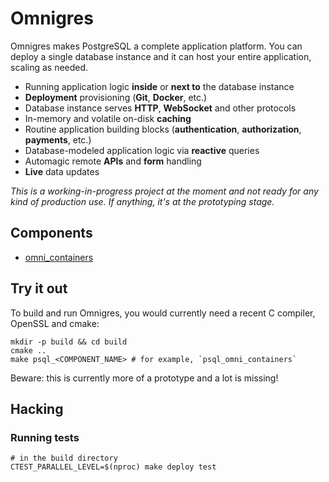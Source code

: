 # Omnigres

Omnigres makes PostgreSQL a complete application platform. You can deploy a single database instance and it can host your entire application, scaling as needed.

* Running application logic **inside** or **next to** the database instance
* **Deployment** provisioning (**Git**, **Docker**, etc.)
* Database instance serves **HTTP**, **WebSocket** and other protocols
* In-memory and volatile on-disk **caching**
* Routine application building blocks (**authentication**, **authorization**, **payments**, etc.)
* Database-modeled application logic via **reactive** queries
* Automagic remote **APIs** and **form** handling
* **Live** data updates

*This is a working-in-progress project at the moment and not ready for any kind of production use. If anything, it's at the prototyping stage.*

## Components

* [omni_containers](extensions/omni_containers/README.md)

## Try it out

To build and run Omnigres, you would currently need a recent C compiler, OpenSSL and cmake:

```shell
mkdir -p build && cd build
cmake ..
make psql_<COMPONENT_NAME> # for example, `psql_omni_containers`
```

Beware: this is currently more of a prototype and a lot is missing!

## Hacking

### Running tests

```shell
# in the build directory
CTEST_PARALLEL_LEVEL=$(nproc) make deploy test
```